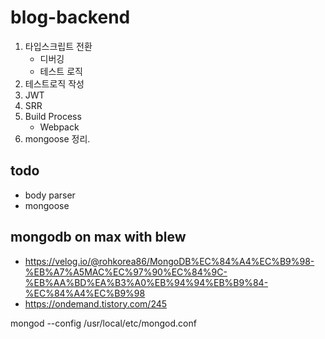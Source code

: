 # blog-backend


1. 타입스크립트 전환
    - 디버깅
    - 테스트 로직
2. 테스트로직 작성
3. JWT
4. SRR
5. Build Process 
    - Webpack
6. mongoose 정리.


## todo
- body parser
- mongoose

## mongodb on max with blew
- https://velog.io/@rohkorea86/MongoDB%EC%84%A4%EC%B9%98-%EB%A7%A5MAC%EC%97%90%EC%84%9C-%EB%AA%BD%EA%B3%A0%EB%94%94%EB%B9%84-%EC%84%A4%EC%B9%98
- https://ondemand.tistory.com/245

mongod --config /usr/local/etc/mongod.conf